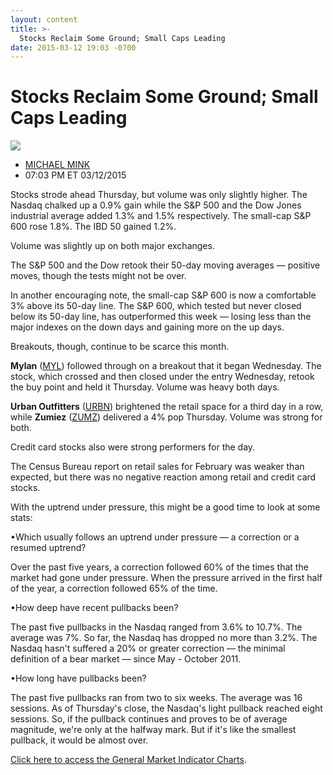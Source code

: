 ```yaml
---
layout: content
title: >-
  Stocks Reclaim Some Ground; Small Caps Leading
date: 2015-03-12 19:03 -0700
---
```



Stocks Reclaim Some Ground; Small Caps Leading
===============================================


![](https://www.investors.com/wp-content/uploads/ibd-migrated-images/MPv_150313_635617683060166500.png)

* [MICHAEL MINK](https://www.investors.com/author/michael-mink/ "Posts by MICHAEL MINK")
* 07:03 PM ET 03/12/2015




  

Stocks strode ahead Thursday, but volume was only slightly higher. The Nasdaq chalked up a 0.9% gain while the S&P 500 and the Dow Jones industrial average added 1.3% and 1.5% respectively. The small-cap S&P 600 rose 1.8%. The IBD 50 gained 1.2%.

  

Volume was slightly up on both major exchanges.

  

The S&P 500 and the Dow retook their 50-day moving averages — positive moves, though the tests might not be over.

  

In another encouraging note, the small-cap S&P 600 is now a comfortable 3% above its 50-day line. The S&P 600, which tested but never closed below its 50-day line, has outperformed this week — losing less than the major indexes on the down days and gaining more on the up days.

  

Breakouts, though, continue to be scarce this month.

  

**Mylan** ([MYL](https://research.investors.com/quote.aspx?symbol=MYL)) followed through on a breakout that it began Wednesday. The stock, which crossed and then closed under the entry Wednesday, retook the buy point and held it Thursday. Volume was heavy both days.

  

**Urban Outfitters** ([URBN](https://research.investors.com/quote.aspx?symbol=URBN)) brightened the retail space for a third day in a row, while **Zumiez** ([ZUMZ](https://research.investors.com/quote.aspx?symbol=ZUMZ)) delivered a 4% pop Thursday. Volume was strong for both.

  

Credit card stocks also were strong performers for the day.

  

The Census Bureau report on retail sales for February was weaker than expected, but there was no negative reaction among retail and credit card stocks.

  

With the uptrend under pressure, this might be a good time to look at some stats:

  

•Which usually follows an uptrend under pressure — a correction or a resumed uptrend?

  

Over the past five years, a correction followed 60% of the times that the market had gone under pressure. When the pressure arrived in the first half of the year, a correction followed 65% of the time.

  

•How deep have recent pullbacks been?

  

The past five pullbacks in the Nasdaq ranged from 3.6% to 10.7%. The average was 7%. So far, the Nasdaq has dropped no more than 3.2%. The Nasdaq hasn't suffered a 20% or greater correction — the minimal definition of a bear market — since May - October 2011.

  

•How long have pullbacks been?

  

The past five pullbacks ran from two to six weeks. The average was 16 sessions. As of Thursday's close, the Nasdaq's light pullback reached eight sessions. So, if the pullback continues and proves to be of average magnitude, we're only at the halfway mark. But if it's like the smallest pullback, it would be almost over.

  

[Click here to access the General Market Indicator Charts](https://www.investors.com/pdf/GMI_031315.pdf).




